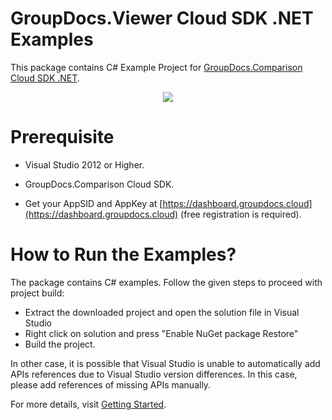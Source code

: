 # GroupDocs.Viewer Cloud SDK .NET Examples

This package contains C# Example Project for [GroupDocs.Comparison Cloud SDK .NET](https://products.groupdocs.cloud/comparison/net).

<p align="center">
  <a title="Download complete GroupDocs.Comparison Cloud SDK .NET Example source code" href="https://github.com/groupdocs-comparison-cloud/groupdocs-comparison-cloud-dotnet-samples/archive/master.zip">
	<img src="https://raw.github.com/AsposeExamples/java-examples-dashboard/master/images/downloadZip-Button-Large.png" />
  </a>
</p>

# Prerequisite

+ Visual Studio 2012 or Higher.

+ GroupDocs.Comparison Cloud SDK.

+ Get your AppSID and AppKey at [https://dashboard.groupdocs.cloud](https://dashboard.groupdocs.cloud) (free registration is required).

# How to Run the Examples?

The package contains C# examples. Follow the given steps to proceed with project build:

* Extract the downloaded project and open the solution file in Visual Studio
* Right click on solution and press "Enable NuGet package Restore"
* Build the project.

In other case, it is possible that Visual Studio is unable to automatically add APIs references due to Visual Studio version differences. In this case, please add references of missing APIs manually.

For more details, visit  [Getting Started](https://docs.groupdocs.cloud/display/comparisoncloud/Getting+Started).